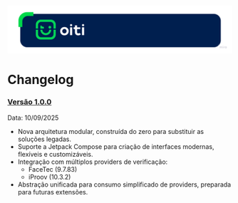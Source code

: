 <p align="center">
 <img src="images/OitiHeader.png"/>
</p>

# Changelog

### [Versão 1.0.0](https://github.com/oititec/android-oiti-sdk-versions/releases/tag/1.0.0)

Data: 10/09/2025

- Nova arquitetura modular, construída do zero para substituir as soluções legadas.
- Suporte a Jetpack Compose para criação de interfaces modernas, flexíveis e customizáveis.
- Integração com múltiplos providers de verificação:
  - FaceTec (9.7.83)
  - iProov (10.3.2)
- Abstração unificada para consumo simplificado de providers, preparada para futuras extensões.